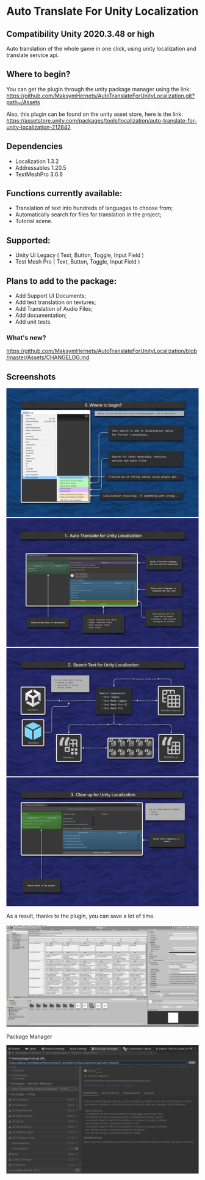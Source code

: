 # Auto Translate For Unity Localization
## Compatibility Unity 2020.3.48 or high

Auto translation of the whole game in one click, using unity localization and translate service api.

## Where to begin?
You can get the plugin through the unity package manager using the link:
https://github.com/MaksymHernets/AutoTranslateForUnityLocalization.git?path=/Assets

Also, this plugin can be found on the unity asset store, here is the link:  
https://assetstore.unity.com/packages/tools/localization/auto-translate-for-unity-localization-212842

## Dependencies
- Localization 1.3.2 
- Addressables 1.20.5
- TextMeshPro 3.0.6

## Functions currently available:
- Translation of text into hundreds of languages to choose from;
- Automatically search for files for translation in the project;
- Tutorial scene.

## Supported:
- Unity UI Legacy ( Text, Button, Toggle, Input Field )
- Test Mesh Pro ( Text, Button, Toggle, Input Field )

## Plans to add to the package:
- Add Support UI Documents;
- Add text translation on textures;
- Add Translation of Audio Files;
- Add documentation;
- Add unit tests.

### What's new?  
https://github.com/MaksymHernets/AutoTranslateForUnityLocalization/blob/master/Assets/CHANGELOG.md

## Screenshots

![GitHub Logo](/Screenshots/Screenshots0.png)
![GitHub Logo](/Screenshots/Screenshots1.png)
![GitHub Logo](/Screenshots/Screenshots2.png)
![GitHub Logo](/Screenshots/Screenshots3.png)

As a result, thanks to the plugin, you can save a lot of time.

![GitHub Logo](/Screenshots/ResultStringTable.png)

Package Manager

![GitHub Logo](/Screenshots/PackageManager.png)
